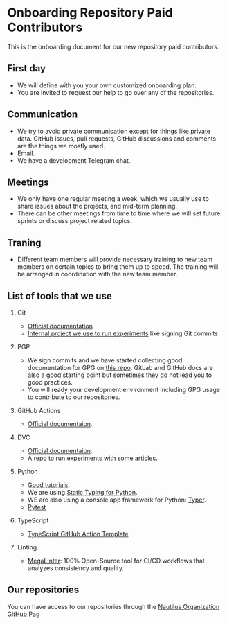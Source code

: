 # Onboarding Repository Paid Contributors

This is the onboarding document for our new repository paid contributors.

## First day

- We will define with you your own customized onboarding plan.
- You are invited to request our help to go over any of the repositories.

## Communication

- We try to avoid private communication except for things like private data. GitHub issues, pull requests, GitHub discussions and comments are the things we mostly used.
- Email.
- We have a development Telegram chat.

## Meetings

- We only have one regular meeting a week, which we usually use to share issues about the projects, and mid-term planning.
- There can be other meetings from time to time where we will set future sprints or discuss project related topics.

## Traning

- Different team members will provide necessary training to new team members on certain topics to bring them up to speed. The training will be arranged in coordination with the new team member.

## List of tools that we use

1. Git
    - [Official documentation](https://git-scm.com/doc)
    - [Internal project we use to run experiments](https://github.com/Nautilus-Cyberneering/pygithub) like signing Git commits

2. PGP
    - We sign commits and we have started collecting good documentation for GPG on [this repo](https://github.com/Nautilus-Cyberneering/GPG-Bootcamp). GitLab and GitHub docs are also a good starting point but sometimes they do not lead you to good practices.
    - You will ready your development environment including GPG usage to contribute to our repositories.

3. GitHub Actions
    - [Official documentaion](https://github.com/features/actions).

4. DVC
    - [Official documentaion](https://dvc.org/).
    - [A repo to run experiments with some articles](https://github.com/josecelano/data-version-control).

5. Python

    - [Good tutorials](https://realpython.com/).
    - We are using [Static Typing for Python](http://mypy-lang.org/).
    - WE are also using a console app framework for Python: [Typer](https://typer.tiangolo.com/).
    - [Pytest](https://docs.pytest.org/en/7.1.x/)

6. TypeScript

    - [TypeScript GitHub Action Template](https://github.com/actions/typescript-action).

7. Linting

    - [MegaLinter](https://megalinter.github.io/latest/): 100% Open-Source tool for CI/CD workflows that analyzes consistency and quality.

## Our repositories

You can have access to our repositories through the [Nautilus Organization GitHub Pag](./profile/README.md)